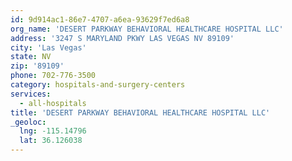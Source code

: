 ```yaml
---
id: 9d914ac1-86e7-4707-a6ea-93629f7ed6a8
org_name: 'DESERT PARKWAY BEHAVIORAL HEALTHCARE HOSPITAL LLC'
address: '3247 S MARYLAND PKWY LAS VEGAS NV 89109'
city: 'Las Vegas'
state: NV
zip: '89109'
phone: 702-776-3500
category: hospitals-and-surgery-centers
services:
  - all-hospitals
title: 'DESERT PARKWAY BEHAVIORAL HEALTHCARE HOSPITAL LLC'
_geoloc:
  lng: -115.14796
  lat: 36.126038
---
```

